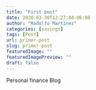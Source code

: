 ```yaml
---
title: "First post"
date: 2020-03-30T12:27:04-06:00
author: "Rodolfo Martínez"
categories: [savings]
tags: [Post]
url: primer-post
slug: primer-post
featuredImage: ""
featuredImagePreview: ""
draft: false
---
```


Personal finance Blog


